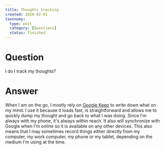 ```yaml
---
title: Thoughts tracking
created: 2020-02-01
taxonomy:
  type: post
  category: [Questions]
  status: finished
---
```


# Question
I do I track my thoughts?

# Answer
When I am on the go, I mostly rely on [Google Keep](http://keep.google.com/) to write down what on my mind. I use it because it loads fast, is straightforward and allows me to quickly dump my thought and go back to what I was doing. Since I'm always with my phone, it's always within reach. It also will synchronize with Google when I'm online so it is available on any other devices. This also means that I may sometimes record things either directly from my computer, my work computer, my phone or my tablet, depending on the medium I'm using at the time.

